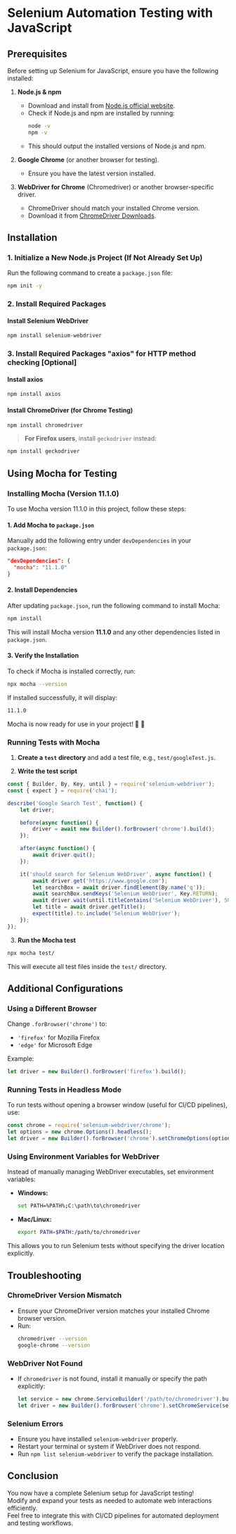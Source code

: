 # Selenium Automation Testing with JavaScript  

## Prerequisites  

Before setting up Selenium for JavaScript, ensure you have the following installed:  

1. **Node.js & npm**  
   - Download and install from [Node.js official website](https://nodejs.org/).  
   - Check if Node.js and npm are installed by running:  
     ```sh
     node -v
     npm -v
     ```
   - This should output the installed versions of Node.js and npm.  

2. **Google Chrome** (or another browser for testing).  
   - Ensure you have the latest version installed.  

3. **WebDriver for Chrome** (Chromedriver) or another browser-specific driver.  
   - ChromeDriver should match your installed Chrome version.  
   - Download it from [ChromeDriver Downloads](https://sites.google.com/chromium.org/driver/).  

## Installation  

### 1. Initialize a New Node.js Project (If Not Already Set Up)  

Run the following command to create a `package.json` file:  

```sh
npm init -y
```

### 2. Install Required Packages  

#### Install Selenium WebDriver  
```sh
npm install selenium-webdriver
```

### 3. Install Required Packages "axios" for HTTP method checking [Optional] 

#### Install axios 
```sh
npm install axios
```

#### Install ChromeDriver (for Chrome Testing)  
```sh
npm install chromedriver
```

> **For Firefox users**, install `geckodriver` instead:  
```sh
npm install geckodriver
```

## Using Mocha for Testing  

### Installing Mocha (Version 11.1.0)  

To use Mocha version 11.1.0 in this project, follow these steps:  

#### 1. Add Mocha to `package.json`  

Manually add the following entry under `devDependencies` in your `package.json`:  

```json
"devDependencies": {
  "mocha": "11.1.0"
}
```

#### 2. Install Dependencies  

After updating `package.json`, run the following command to install Mocha:  

```sh
npm install
```

This will install Mocha version **11.1.0** and any other dependencies listed in `package.json`.

#### 3. Verify the Installation  

To check if Mocha is installed correctly, run:  

```sh
npx mocha --version
```

If installed successfully, it will display:  

```sh
11.1.0
```

Mocha is now ready for use in your project! 🎯 🚀  

### Running Tests with Mocha  

1. **Create a `test` directory** and add a test file, e.g., `test/googleTest.js`.  

2. **Write the test script**  

```javascript
const { Builder, By, Key, until } = require('selenium-webdriver');
const { expect } = require('chai');

describe('Google Search Test', function() {
    let driver;

    before(async function() {
        driver = await new Builder().forBrowser('chrome').build();
    });

    after(async function() {
        await driver.quit();
    });

    it('should search for Selenium WebDriver', async function() {
        await driver.get('https://www.google.com');
        let searchBox = await driver.findElement(By.name('q'));
        await searchBox.sendKeys('Selenium WebDriver', Key.RETURN);
        await driver.wait(until.titleContains('Selenium WebDriver'), 5000);
        let title = await driver.getTitle();
        expect(title).to.include('Selenium WebDriver');
    });
});
```

3. **Run the Mocha test**  

```sh
npx mocha test/
```

This will execute all test files inside the `test/` directory.

## Additional Configurations  

### Using a Different Browser  

Change `.forBrowser('chrome')` to:  
- `'firefox'` for Mozilla Firefox  
- `'edge'` for Microsoft Edge  

Example:  
```javascript
let driver = new Builder().forBrowser('firefox').build();
```

### Running Tests in Headless Mode  

To run tests without opening a browser window (useful for CI/CD pipelines), use:  

```javascript
const chrome = require('selenium-webdriver/chrome');
let options = new chrome.Options().headless();
let driver = new Builder().forBrowser('chrome').setChromeOptions(options).build();
```

### Using Environment Variables for WebDriver  

Instead of manually managing WebDriver executables, set environment variables:  

- **Windows:**  
  ```sh
  set PATH=%PATH%;C:\path\to\chromedriver
  ```
- **Mac/Linux:**  
  ```sh
  export PATH=$PATH:/path/to/chromedriver
  ```

This allows you to run Selenium tests without specifying the driver location explicitly.

## Troubleshooting  

### **ChromeDriver Version Mismatch**  
- Ensure your ChromeDriver version matches your installed Chrome browser version.  
- Run:  
  ```sh
  chromedriver --version
  google-chrome --version
  ```

### **WebDriver Not Found**  
- If `chromedriver` is not found, install it manually or specify the path explicitly:  
  ```javascript
  let service = new chrome.ServiceBuilder('/path/to/chromedriver').build();
  let driver = new Builder().forBrowser('chrome').setChromeService(service).build();
  ```

### **Selenium Errors**  
- Ensure you have installed `selenium-webdriver` properly.  
- Restart your terminal or system if WebDriver does not respond.  
- Run `npm list selenium-webdriver` to verify the package installation.  

## Conclusion  

You now have a complete Selenium setup for JavaScript testing!  
Modify and expand your tests as needed to automate web interactions efficiently.  
Feel free to integrate this with CI/CD pipelines for automated deployment and testing workflows.  
